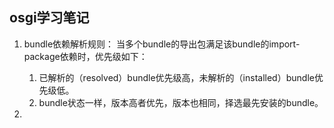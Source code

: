 ## osgi学习笔记

1. bundle依赖解析规则：
  当多个bundle的导出包满足该bundle的import-package依赖时，优先级如下：

      1. 已解析的（resolved）bundle优先级高，未解析的（installed）bundle优先级低。
      2. bundle状态一样，版本高者优先，版本也相同，择选最先安装的bundle。
      
2. 
